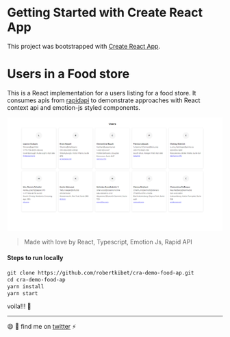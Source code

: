 # Getting Started with Create React App

This project was bootstrapped with [Create React App](https://github.com/facebook/create-react-app).

# Users in a Food store
This is a React implementation for a users listing for a food store. It consumes apis from [rapidapi](https://rapidapi.com/shashwath-KR/api/fake-users7/) to demonstrate approaches with React context api and emotion-js styled components.

![Screenshot](demo.png)


> Made with love by React, Typescript, Emotion Js, Rapid API

#### Steps to run locally
```
git clone https://github.com/robertkibet/cra-demo-food-ap.git
cd cra-demo-food-ap
yarn install
yarn start
```
voila!!! :tada:

--- 

:smile: :tada: find me on [twitter](https://twitter.com/realrobertkibet) :zap: